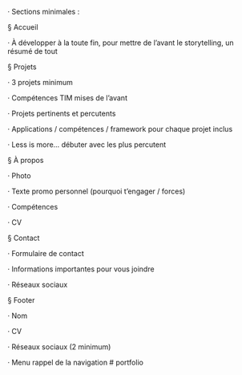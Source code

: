· Sections minimales :

§ Accueil

· À développer à la toute fin, pour mettre de l’avant le storytelling, un résumé de tout

§ Projets

· 3 projets minimum

· Compétences TIM mises de l’avant

· Projets pertinents et percutents

· Applications / compétences / framework pour chaque projet inclus

· Less is more… débuter avec les plus percutent

§ À propos

· Photo

· Texte promo personnel (pourquoi t’engager / forces)

· Compétences

· CV

§ Contact

· Formulaire de contact

· Informations importantes pour vous joindre

· Réseaux sociaux

§ Footer

· Nom

· CV

· Réseaux sociaux (2 minimum)

· Menu rappel de la navigation
#   p o r t f o l i o  
 